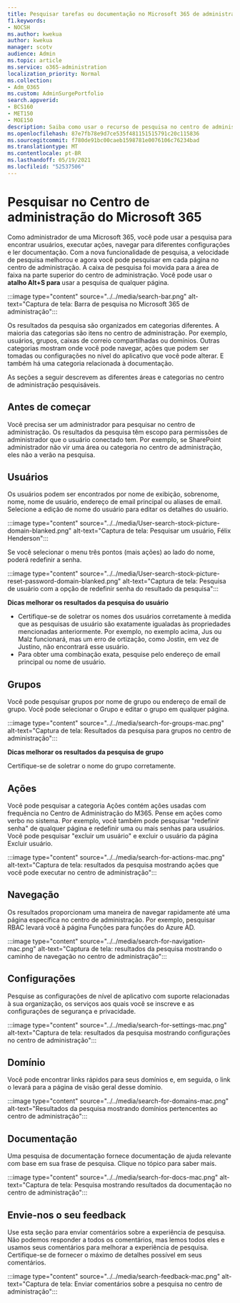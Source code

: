 ```yaml
---
title: Pesquisar tarefas ou documentação no Microsoft 365 de administração
f1.keywords:
- NOCSH
ms.author: kwekua
author: kwekua
manager: scotv
audience: Admin
ms.topic: article
ms.service: o365-administration
localization_priority: Normal
ms.collection:
- Adm_O365
ms.custom: AdminSurgePortfolio
search.appverid:
- BCS160
- MET150
- MOE150
description: Saiba como usar o recurso de pesquisa no centro de administração para resultados melhores e mais rápidos.
ms.openlocfilehash: 87e7fb78e9d7ce535f481151515791c20c115836
ms.sourcegitcommit: f780de91bc00caeb1598781e0076106c76234bad
ms.translationtype: MT
ms.contentlocale: pt-BR
ms.lasthandoff: 05/19/2021
ms.locfileid: "52537506"
---
```

# <a name="search-in-the-microsoft-365-admin-center"></a>Pesquisar no Centro de administração do Microsoft 365

Como administrador de uma Microsoft 365, você pode usar a pesquisa para encontrar usuários, executar ações, navegar para diferentes configurações e ler documentação. Com a nova funcionalidade de pesquisa, a velocidade de pesquisa melhorou e agora você pode pesquisar em cada página no centro de administração. A caixa de pesquisa foi movida para a área de faixa na parte superior do centro de administração. Você pode usar o **atalho Alt+S para** usar a pesquisa de qualquer página.

:::image type="content" source="../../media/search-bar.png" alt-text="Captura de tela: Barra de pesquisa no Microsoft 365 de administração":::

Os resultados da pesquisa são organizados em categorias diferentes. A maioria das categorias são itens no centro de administração. Por exemplo, usuários, grupos, caixas de correio compartilhadas ou domínios. Outras categorias mostram onde você pode navegar, ações que podem ser tomadas ou configurações no nível do aplicativo que você pode alterar. E também há uma categoria relacionada à documentação.

As seções a seguir descrevem as diferentes áreas e categorias no centro de administração pesquisáveis.

## <a name="before-you-begin"></a>Antes de começar

Você precisa ser um administrador para pesquisar no centro de administração. Os resultados da pesquisa têm escopo para permissões de administrador que o usuário conectado tem. Por exemplo, se SharePoint administrador não vir uma área ou categoria no centro de administração, eles não a verão na pesquisa.

## <a name="users"></a>Usuários

Os usuários podem ser encontrados por nome de exibição, sobrenome, nome, nome de usuário, endereço de email principal ou aliases de email. Selecione a edição de nome do usuário para editar os detalhes do usuário.

:::image type="content" source="../../media/User-search-stock-picture-domain-blanked.png" alt-text="Captura de tela: Pesquisar um usuário, Félix Henderson":::

Se você selecionar o menu três pontos (mais ações) ao lado do nome, poderá redefinir a senha.

:::image type="content" source="../../media/User-search-stock-picture-reset-password-domain-blanked.png" alt-text="Captura de tela: Pesquisa de usuário com a opção de redefinir senha do resultado da pesquisa":::

**Dicas melhorar os resultados da pesquisa do usuário**

- Certifique-se de soletrar os nomes dos usuários corretamente à medida que as pesquisas de usuário são exatamente igualadas às propriedades mencionadas anteriormente. Por exemplo, no exemplo acima, Jus ou Malz funcionará, mas um erro de ortização, como Jostin, em vez de Justino, não encontrará esse usuário.
- Para obter uma combinação exata, pesquise pelo endereço de email principal ou nome de usuário.

## <a name="groups"></a>Grupos

Você pode pesquisar grupos por nome de grupo ou endereço de email de grupo. Você pode selecionar o Grupo e editar o grupo em qualquer página.

:::image type="content" source="../../media/search-for-groups-mac.png" alt-text="Captura de tela: Resultados da pesquisa para grupos no centro de administração":::

**Dicas melhorar os resultados da pesquisa de grupo**

Certifique-se de soletrar o nome do grupo corretamente.

## <a name="actions"></a>Ações

Você pode pesquisar a categoria Ações contém ações usadas com frequência no Centro de Administração do M365. Pense em ações como verbo no sistema. Por exemplo, você também pode pesquisar "redefinir senha" de qualquer página e redefinir uma ou mais senhas para usuários. Você pode pesquisar "excluir um usuário" e excluir o usuário da página Excluir usuário.

:::image type="content" source="../../media/search-for-actions-mac.png" alt-text="Captura de tela: resultados da pesquisa mostrando ações que você pode executar no centro de administração":::

## <a name="navigation"></a>Navegação

Os resultados proporcionam uma maneira de navegar rapidamente até uma página específica no centro de administração. Por exemplo, pesquisar RBAC levará você à página Funções para funções do Azure AD.

:::image type="content" source="../../media/search-for-navigation-mac.png" alt-text="Captura de tela: resultados da pesquisa mostrando o caminho de navegação no centro de administração":::

## <a name="settings"></a>Configurações

Pesquise as configurações de nível de aplicativo com suporte relacionadas à sua organização, os serviços aos quais você se inscreve e as configurações de segurança e privacidade.

:::image type="content" source="../../media/search-for-settings-mac.png" alt-text="Captura de tela: resultados da pesquisa mostrando configurações no centro de administração":::

## <a name="domain"></a>Domínio

Você pode encontrar links rápidos para seus domínios e, em seguida, o link o levará para a página de visão geral desse domínio.

:::image type="content" source="../../media/search-for-domains-mac.png" alt-text="Resultados da pesquisa mostrando domínios pertencentes ao centro de administração":::

## <a name="documentation"></a>Documentação

Uma pesquisa de documentação fornece documentação de ajuda relevante com base em sua frase de pesquisa. Clique no tópico para saber mais.

:::image type="content" source="../../media/search-for-docs-mac.png" alt-text="Captura de tela: Pesquisa mostrando resultados da documentação no centro de administração":::

## <a name="send-us-feedback"></a>Envie-nos o seu feedback

Use esta seção para enviar comentários sobre a experiência de pesquisa. Não podemos responder a todos os comentários, mas lemos todos eles e usamos seus comentários para melhorar a experiência de pesquisa. Certifique-se de fornecer o máximo de detalhes possível em seus comentários.

:::image type="content" source="../../media/search-feedback-mac.png" alt-text="Captura de tela: Enviar comentários sobre a pesquisa no centro de administração":::